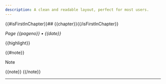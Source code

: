 ```yaml
---
description: A clean and readable layout, perfect for most users.
---
```

{{#isFirstInChapter}}## {{chapter}}{{/isFirstInChapter}}

_Page {{pageno}} • {{date}}_

{{highlight}}

{{#note}}

> [!note]
> {{note}}
{{/note}}

---